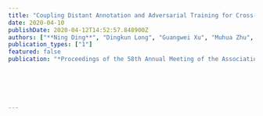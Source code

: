 ```yaml
---
title: "Coupling Distant Annotation and Adversarial Training for Cross-Domain Chinese Word Segmentation"
date: 2020-04-10
publishDate: 2020-04-12T14:52:57.848900Z
authors: ["**Ning Ding**", "Dingkun Long", "Guangwei Xu", "Muhua Zhu", "Pengjun Xie", "Xiaobin Wang", "Hai-Tao Zheng"]
publication_types: ["1"]
featured: false
publication: "*Proceedings of the 58th Annual Meeting of the Association for Computational Linguistics* **(ACL 2020)**"






---
```

